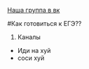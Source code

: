 [Наша группа в вк](https://vk.com/clubmaslov)

#Как готовиться к ЕГЭ??
1. Каналы
  + Иди на хуй
  + соси хуй
